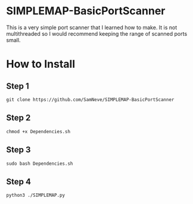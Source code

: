 # SIMPLEMAP-BasicPortScanner
This is a very simple port scanner that I learned how to make. It is not multithreaded so I would recommend keeping the range of scanned ports small.

# How to Install
## Step 1
```
git clone https://github.com/SamNeve/SIMPLEMAP-BasicPortScanner
```
## Step 2 
```
chmod +x Dependencies.sh
```
## Step 3
```
sudo bash Dependencies.sh
```
## Step 4 
```
python3 ./SIMPLEMAP.py
```
